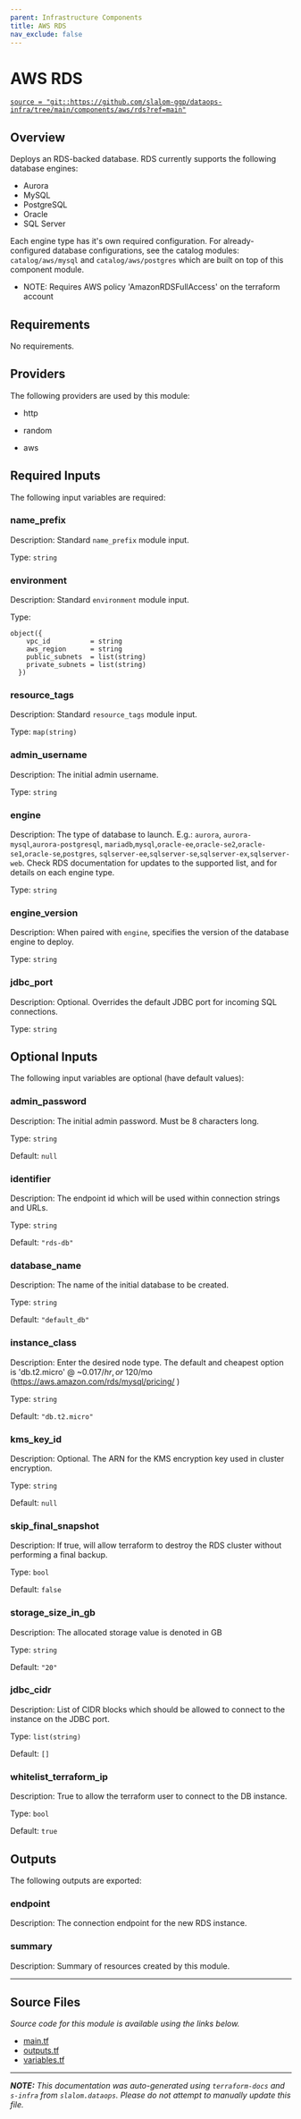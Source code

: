 ```yaml
---
parent: Infrastructure Components
title: AWS RDS
nav_exclude: false
---
```

# AWS RDS

[`source = "git::https://github.com/slalom-ggp/dataops-infra/tree/main/components/aws/rds?ref=main"`](https://github.com/slalom-ggp/dataops-infra/tree/main/components/aws/rds)

## Overview


Deploys an RDS-backed database. RDS currently supports the following database engines:
* Aurora
* MySQL
* PostgreSQL
* Oracle
* SQL Server

Each engine type has it's own required configuration. For already-configured database
configurations, see the catalog modules: `catalog/aws/mysql` and `catalog/aws/postgres`
which are built on top of this component module.

* NOTE: Requires AWS policy 'AmazonRDSFullAccess' on the terraform account

## Requirements

No requirements.

## Providers

The following providers are used by this module:

- http

- random

- aws

## Required Inputs

The following input variables are required:

### name\_prefix

Description: Standard `name_prefix` module input.

Type: `string`

### environment

Description: Standard `environment` module input.

Type:

```hcl
object({
    vpc_id          = string
    aws_region      = string
    public_subnets  = list(string)
    private_subnets = list(string)
  })
```

### resource\_tags

Description: Standard `resource_tags` module input.

Type: `map(string)`

### admin\_username

Description: The initial admin username.

Type: `string`

### engine

Description: The type of database to launch. E.g.: `aurora`, `aurora-mysql`,`aurora-postgresql`,
`mariadb`,`mysql`,`oracle-ee`,`oracle-se2`,`oracle-se1`,`oracle-se`,`postgres`,
`sqlserver-ee`,`sqlserver-se`,`sqlserver-ex`,`sqlserver-web`.
Check RDS documentation for updates to the supported list, and for details on each engine type.

Type: `string`

### engine\_version

Description: When paired with `engine`, specifies the version of the database engine to deploy.

Type: `string`

### jdbc\_port

Description: Optional. Overrides the default JDBC port for incoming SQL connections.

Type: `string`

## Optional Inputs

The following input variables are optional (have default values):

### admin\_password

Description: The initial admin password. Must be 8 characters long.

Type: `string`

Default: `null`

### identifier

Description: The endpoint id which will be used within connection strings and URLs.

Type: `string`

Default: `"rds-db"`

### database\_name

Description: The name of the initial database to be created.

Type: `string`

Default: `"default_db"`

### instance\_class

Description: Enter the desired node type. The default and cheapest option is 'db.t2.micro' @ ~$0.017/hr, or ~$120/mo (https://aws.amazon.com/rds/mysql/pricing/ )

Type: `string`

Default: `"db.t2.micro"`

### kms\_key\_id

Description: Optional. The ARN for the KMS encryption key used in cluster encryption.

Type: `string`

Default: `null`

### skip\_final\_snapshot

Description: If true, will allow terraform to destroy the RDS cluster without performing a final backup.

Type: `bool`

Default: `false`

### storage\_size\_in\_gb

Description: The allocated storage value is denoted in GB

Type: `string`

Default: `"20"`

### jdbc\_cidr

Description: List of CIDR blocks which should be allowed to connect to the instance on the JDBC port.

Type: `list(string)`

Default: `[]`

### whitelist\_terraform\_ip

Description: True to allow the terraform user to connect to the DB instance.

Type: `bool`

Default: `true`

## Outputs

The following outputs are exported:

### endpoint

Description: The connection endpoint for the new RDS instance.

### summary

Description: Summary of resources created by this module.

---------------------

## Source Files

_Source code for this module is available using the links below._

* [main.tf](https://github.com/slalom-ggp/dataops-infra/tree/main//components/aws/rds/main.tf)
* [outputs.tf](https://github.com/slalom-ggp/dataops-infra/tree/main//components/aws/rds/outputs.tf)
* [variables.tf](https://github.com/slalom-ggp/dataops-infra/tree/main//components/aws/rds/variables.tf)

---------------------

_**NOTE:** This documentation was auto-generated using
`terraform-docs` and `s-infra` from `slalom.dataops`.
Please do not attempt to manually update this file._
